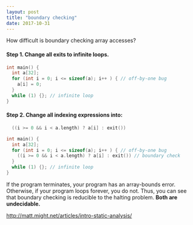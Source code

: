 ```yaml
---
layout: post
title: "boundary checking"
date: 2017-10-31
---
```


How difficult is boundary checking array accesses?

#### Step 1. Change all exits to infinite loops.

```c
int main() { 
  int a[32];
  for (int i = 0; i <= sizeof(a); i++ ) { // off-by-one bug
    a[i] = 0;
  }
  while (1) {}; // infinite loop
}
```

#### Step 2. Change all indexing expressions into:

```c
  ((i >= 0 && i < a.length) ? a[i] : exit())
```

```c
int main() { 
  int a[32];
  for (int i = 0; i <= sizeof(a); i++ ) { // off-by-one bug
    ((i >= 0 && i < a.length) ? a[i] : exit()) // boundary check
  }
  while (1) {}; // infinite loop
}
```

If the program terminates, your program has an array-bounds error. Otherwise,
if your program loops forever, you do not. Thus, you can see that boundary
checking is reducible to the halting problem.  **Both are undecidable.**

<http://matt.might.net/articles/intro-static-analysis/>
